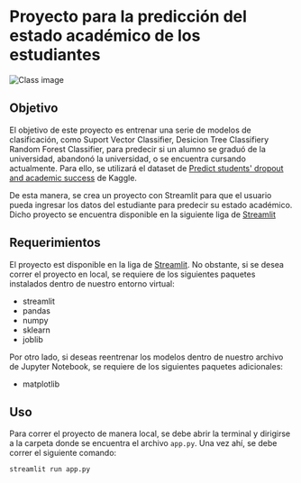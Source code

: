 # Proyecto para la predicción del estado académico de los estudiantes

![Class image](https://s35691.pcdn.co/wp-content/uploads/2019/11/Implementing-active-learning-and-student-centered-pedagogy.jpg)

## Objetivo

El objetivo de este proyecto es entrenar una serie de modelos de clasificación, como Suport Vector Classifier, Desicion Tree Classifiery Random Forest Classifier, para predecir si un alumno se graduó de la universidad, abandonó la universidad, o se encuentra cursando actualmente. Para ello, se utilizará el dataset de [Predict students' dropout and academic success](https://www.kaggle.com/datasets/thedevastator/higher-education-predictors-of-student-retention) de Kaggle.

De esta manera, se crea un proyecto con Streamlit para que el usuario pueda ingresar los datos del estudiante para predecir su estado académico. Dicho proyecto se encuentra disponible en la siguiente liga de [Streamlit](https://marioteran56-students-dropout-app-xikrgl.streamlit.app/)

## Requerimientos

El proyecto est disponible en la liga de [Streamlit](https://marioteran56-students-dropout-app-xikrgl.streamlit.app/). No obstante, si se desea correr el proyecto en local, se requiere de los siguientes paquetes instalados dentro de nuestro entorno virtual:

- streamlit
- pandas
- numpy
- sklearn
- joblib

Por otro lado, si deseas reentrenar los modelos dentro de nuestro archivo de Jupyter Notebook, se requiere de los siguientes paquetes adicionales:

- matplotlib

## Uso

Para correr el proyecto de manera local, se debe abrir la terminal y dirigirse a la carpeta donde se encuentra el archivo `app.py`. Una vez ahí, se debe correr el siguiente comando:

```bash
streamlit run app.py
```
